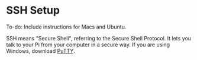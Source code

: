 # __SSH Setup__

To-do: Include instructions for Macs and Ubuntu.

SSH means "Secure Shell", referring to the Secure Shell Protocol. It lets you talk to your Pi from your computer in a secure way. If you are using Windows, download [PuTTY](Software_Repository/SSH.md).



